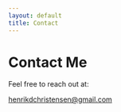 ```yaml
---
layout: default
title: Contact
---
```


# Contact Me

<p>Feel free to reach out at:</p>
<a href="mailto:henrikdchristensen@gmail.com">henrikdchristensen@gmail.com</a>
